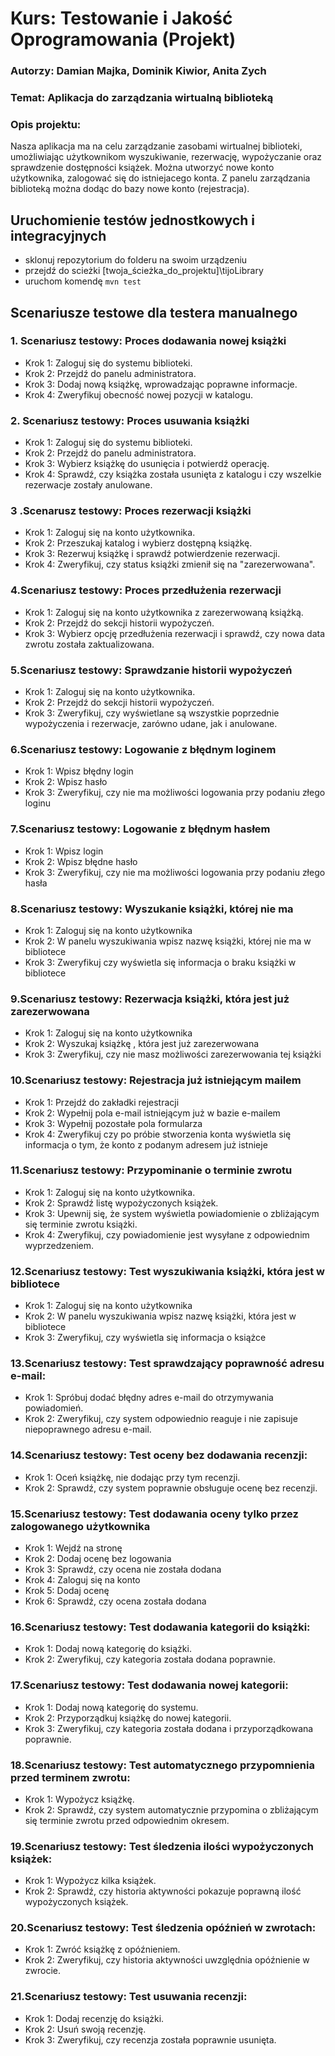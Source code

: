 # Kurs: Testowanie i Jakość Oprogramowania (Projekt)

### Autorzy: Damian Majka, Dominik Kiwior, Anita Zych
### Temat: Aplikacja do zarządzania wirtualną biblioteką
### Opis projektu:
Nasza aplikacja ma na celu zarządzanie zasobami wirtualnej biblioteki, umożliwiając użytkownikom wyszukiwanie, rezerwację, wypożyczanie oraz sprawdzenie dostępności książek. Można utworzyć nowe konto użytkownika, zalogować się do istniejacego konta. Z panelu zarządzania biblioteką można dodąc do bazy nowe konto (rejestracja).

## Uruchomienie testów jednostkowych i integracyjnych
- sklonuj repozytorium do folderu na swoim urządzeniu
- przejdź do scieżki [twoja_ścieżka_do_projektu]\tijoLibrary
- uruchom komendę `mvn test`

## Scenariusze testowe dla testera manualnego

### 1. Scenariusz testowy: Proces dodawania nowej książki 
- Krok 1: Zaloguj się do systemu biblioteki. 
- Krok 2: Przejdź do panelu administratora. 
- Krok 3: Dodaj nową książkę, wprowadzając poprawne informacje. 
- Krok 4: Zweryfikuj obecność nowej pozycji w katalogu. 

### 2. Scenariusz testowy: Proces usuwania książki 
- Krok 1: Zaloguj się do systemu biblioteki. 
- Krok 2: Przejdź do panelu administratora. 
- Krok 3: Wybierz książkę do usunięcia i potwierdź operację. 
- Krok 4: Sprawdź, czy książka została usunięta z katalogu i czy wszelkie rezerwacje zostały anulowane. 

### 3 .Scenarusz testowy: Proces rezerwacji książki 
- Krok 1: Zaloguj się na konto użytkownika. 
- Krok 2: Przeszukaj katalog i wybierz dostępną książkę. 
- Krok 3: Rezerwuj książkę i sprawdź potwierdzenie rezerwacji. 
- Krok 4: Zweryfikuj, czy status książki zmienił się na "zarezerwowana". 

### 4.Scenariusz testowy: Proces przedłużenia rezerwacji 
- Krok 1: Zaloguj się na konto użytkownika z zarezerwowaną książką. 
- Krok 2: Przejdź do sekcji historii wypożyczeń. 
- Krok 3: Wybierz opcję przedłużenia rezerwacji i sprawdź, czy nowa data zwrotu została zaktualizowana. 

### 5.Scenariusz testowy: Sprawdzanie historii wypożyczeń 
- Krok 1: Zaloguj się na konto użytkownika. 
- Krok 2: Przejdź do sekcji historii wypożyczeń. 
- Krok 3: Zweryfikuj, czy wyświetlane są wszystkie poprzednie wypożyczenia i rezerwacje, zarówno udane, jak i anulowane. 

### 6.Scenariusz testowy: Logowanie z błędnym loginem 
- Krok 1: Wpisz błędny login 
- Krok 2: Wpisz hasło 
- Krok 3: Zweryfikuj, czy nie ma możliwości logowania przy podaniu złego loginu 

### 7.Scenariusz testowy: Logowanie z błędnym hasłem 
- Krok 1: Wpisz login 
- Krok 2: Wpisz błędne hasło 
- Krok 3: Zweryfikuj, czy nie ma możliwości logowania przy podaniu złego hasła 

### 8.Scenariusz testowy: Wyszukanie książki, której nie ma 
- Krok 1: Zaloguj się na konto użytkownika 
- Krok 2: W panelu wyszukiwania wpisz nazwę książki, której nie ma w bibliotece 
- Krok 3: Zweryfikuj czy wyświetla się informacja o braku książki w bibliotece 

### 9.Scenariusz testowy: Rezerwacja książki, która jest już zarezerwowana 
- Krok 1: Zaloguj się na konto użytkownika 
- Krok 2: Wyszukaj książkę , która jest już zarezerwowana 
- Krok 3: Zweryfikuj, czy nie masz możliwości zarezerwowania tej książki	 

### 10.Scenariusz testowy: Rejestracja już istniejącym mailem 
- Krok 1: Przejdź do zakładki rejestracji 
- Krok 2: Wypełnij pola e-mail istniejącym już w bazie e-mailem 
- Krok 3: Wypełnij pozostałe pola formularza 
- Krok 4: Zweryfikuj czy po próbie stworzenia konta wyświetla się informacja o tym, że konto z 	podanym adresem już istnieje	 

### 11.Scenariusz testowy: Przypominanie o terminie zwrotu
- Krok 1: Zaloguj się na konto użytkownika.
- Krok 2: Sprawdź listę wypożyczonych książek.
- Krok 3: Upewnij się, że system wyświetla powiadomienie o zbliżającym się terminie zwrotu książki.
- Krok 4: Zweryfikuj, czy powiadomienie jest wysyłane z odpowiednim wyprzedzeniem.

### 12.Scenariusz testowy: Test wyszukiwania książki, która jest w bibliotece
- Krok 1: Zaloguj się na konto użytkownika
- Krok 2: W panelu wyszukiwania wpisz nazwę książki, która jest w bibliotece
- Krok 3: Zweryfikuj, czy wyświetla się informacja o książce

### 13.Scenariusz testowy: Test sprawdzający poprawność adresu e-mail:
- Krok 1: Spróbuj dodać błędny adres e-mail do otrzymywania powiadomień.
- Krok 2: Zweryfikuj, czy system odpowiednio reaguje i nie zapisuje niepoprawnego adresu e-mail.

### 14.Scenariusz testowy: Test oceny bez dodawania recenzji:
- Krok 1: Oceń książkę, nie dodając przy tym recenzji.
- Krok 2: Sprawdź, czy system poprawnie obsługuje ocenę bez recenzji.

### 15.Scenariusz testowy: Test dodawania oceny tylko przez zalogowanego użytkownika
- Krok 1: Wejdź na stronę
- Krok 2: Dodaj ocenę bez logowania
- Krok 3: Sprawdź, czy ocena nie została dodana
- Krok 4: Zaloguj się na konto
- Krok 5: Dodaj ocenę
- Krok 6: Sprawdź, czy ocena została dodana

### 16.Scenariusz testowy: Test dodawania kategorii do książki:
- Krok 1: Dodaj nową kategorię do książki.
- Krok 2: Zweryfikuj, czy kategoria została dodana poprawnie.

### 17.Scenariusz testowy: Test dodawania nowej kategorii:
- Krok 1: Dodaj nową kategorię do systemu.
- Krok 2: Przyporządkuj książkę do nowej kategorii.
- Krok 3: Zweryfikuj, czy kategoria została dodana i przyporządkowana poprawnie.

### 18.Scenariusz testowy: Test automatycznego przypomnienia przed terminem zwrotu:
- Krok 1: Wypożycz książkę.
- Krok 2: Sprawdź, czy system automatycznie przypomina o zbliżającym się terminie zwrotu przed odpowiednim okresem.

### 19.Scenariusz testowy: Test śledzenia ilości wypożyczonych książek:
- Krok 1: Wypożycz kilka książek.
- Krok 2: Sprawdź, czy historia aktywności pokazuje poprawną ilość wypożyczonych książek.

### 20.Scenariusz testowy: Test śledzenia opóźnień w zwrotach:
- Krok 1: Zwróć książkę z opóźnieniem.
- Krok 2: Zweryfikuj, czy historia aktywności uwzględnia opóźnienie w zwrocie.

### 21.Scenariusz testowy: Test usuwania recenzji:
- Krok 1: Dodaj recenzję do książki.
- Krok 2: Usuń swoją recenzję.
- Krok 3: Zweryfikuj, czy recenzja została poprawnie usunięta.